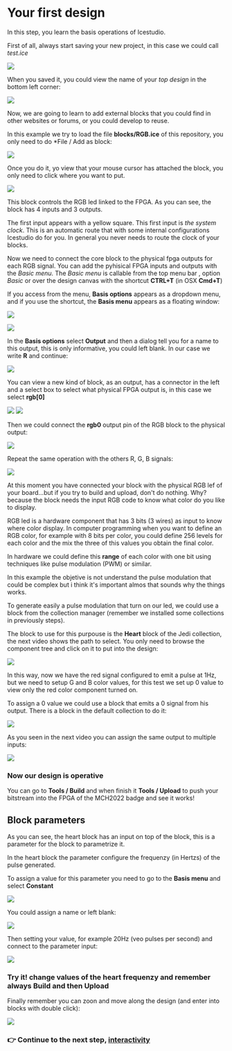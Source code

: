 # Your first design

In this step, you learn the basis operations of Icestudio.

First of all, always start saving your new project, in this case we could call *test.ice*

![](assets/03_your_first_design/01.png)

When you saved it, you could view the name of your *top design* in the bottom left corner:

![](assets/03_your_first_design/02.png)

Now, we are going to learn to add external blocks that you could find in other websites or forums, or you could develop to reuse.

In this example we try to load the file **blocks/RGB.ice** of this repository, you only need to do *File / Add as block:


![](assets/03_your_first_design/03.png)

Once you do it, yo view that your mouse cursor has attached the block, you only need to click where you want to put.


![](assets/03_your_first_design/04.png)


This block controls the RGB led linked to the FPGA. As you can see, the block has 4 inputs and 3 outputs.

The first input appears with a yellow square. This first input is *the system clock*. This is an automatic route that with some internal configurations Icestudio do for you. In general you never needs to route the clock of your blocks.

Now we need to connect the core block to the physical fpga outputs for each RGB signal. You can add the pyhisical FPGA inputs and outputs with the *Basic menu*.  The *Basic menu* is callable from the top menu bar , option *Basic* or over the design canvas with the shortcut **CTRL+T** (in OSX **Cmd+T**)

If you access from the menu, **Basis options** appears as a dropdown menu, and if you use the shortcut, the **Basis menu** appears as a floating window:


![](assets/03_your_first_design/05b.png)

![](assets/03_your_first_design/14.png)


In the **Basis options** select **Output** and then a dialog tell you for a name to this output, this is only informative, you could left blank. In our case we write **R** and continue:


![](assets/03_your_first_design/06.png)


You can view a new kind of block, as an output, has a connector in the left and a select box to select what physical FPGA output is, in this case we select **rgb[0]**

![](assets/03_your_first_design/07.png)
![](assets/03_your_first_design/08.png)


Then we could connect the **rgb0** output pin of the RGB block to the physical output:

![](assets/03_your_first_design/09v.gif)



Repeat the same operation with the others R, G, B signals:


![](assets/03_your_first_design/10.png)


At this moment you have connected your block with the physical RGB lef of your board...but if you try to build and upload, don't do nothing. Why? because the block needs the input RGB code to know what color do you like to display.

RGB led is a hardware component that has 3 bits (3 wires) as input to know where color display. In computer programming  when you want to define an RGB color, for example with 8 bits per color, you could define 256 levels for each color and the mix the three of this values you obtain the final color.

In hardware we could define this **range** of each color with one bit using techniques like pulse modulation (PWM) or similar.

In this example the objetive is not understand the pulse modulation that could be complex but i think it's important almos that sounds why the things works.

To generate easily a pulse modulation that turn on our led, we could use a block from the collection manager (remember we installed some collections in previously steps).

The block to use for this purpouse is the **Heart** block of the  Jedi collection, the next video shows the path to select. You only need to browse the component tree and click on it to put into the design:


![](assets/03_your_first_design/11.gif)


In this way, now we have the red signal configured to emit a pulse at 1Hz, but we need to  setup G and B color values, for this test we set up 0 value to view only the red color component turned on.

To assign a 0 value we could use a block that emits a 0 signal from his output. There is a block in the default collection to do it:

![](assets/03_your_first_design/12.png)


As you seen in the next video you can assign the same output to multiple inputs:


![](assets/03_your_first_design/13.gif)


### Now our design is operative

You can go to **Tools / Build** and when finish it **Tools / Upload** to push your bitstream into the FPGA of the MCH2022 badge and see it works!


## Block parameters

As you can see, the heart block has an input on top of the block, this is a parameter for the block to parametrize it.

In the heart block the parameter configure the frequenzy (in Hertzs) of the pulse generated.

To assign a value for this parameter you need to go to the **Basis menu** and select **Constant**


![](assets/03_your_first_design/14.png)


You could assign a name or left blank:


![](assets/03_your_first_design/16.png)


Then setting your value, for example 20Hz (veo pulses per second) and connect to the parameter input:


![](assets/03_your_first_design/17.gif)

### Try it! change values of the heart frequenzy and remember always **Build** and then **Upload**


Finally remember you can zoon and move along the design (and enter into blocks with double click):


![](assets/03_your_first_design/18.gif)


### :point_right: Continue to the next step, [interactivity](04_interactivity.md)